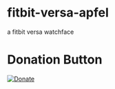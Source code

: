 # fitbit-versa-apfel
a fitbit versa watchface

# Donation Button

[![Donate](https://img.shields.io/badge/Donate-PayPal-green.svg)](https://www.paypal.com/cgi-bin/webscr?cmd=_donations&business=stefano%2efranco%40outlook%2ecom&lc=US&item_name=sw1ft%2dcode&no_note=0&cn=Mitteilung%20an%20den%20H%c3%a4ndler%3a&no_shipping=2&currency_code=USD&bn=PP%2dDonationsBF%3abtn_donateCC_LG%2egif%3aNonHosted)
